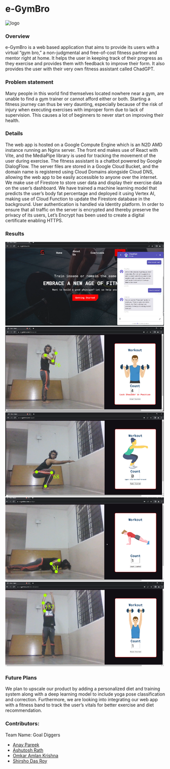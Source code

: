 # e-GymBro

<img src="https://res.cloudinary.com/dhnkuonev/image/upload/v1684901314/Draft6_bqcn2p.png" width="150" alt="logo">

### Overview

e-GymBro is a web based application that aims to provide its users with a virtual “gym bro,” a non-judgmental and free-of-cost fitness partner and mentor right at home. It helps the user in keeping track of their progress as they exercise and provides them with feedback to improve their form. It also provides the user with their very own fitness assistant called ChadGPT.

### Problem statement

Many people in this world find themselves located nowhere near a gym, are unable to find a gym trainer or cannot afford either or both. Starting a fitness journey can thus be very daunting, especially because of the risk of injury when executing exercises with improper form due to lack of supervision. This causes a lot of beginners to never start on improving their health.

### Details

The web app is hosted on a Google Compute Engine which is an N2D AMD instance running an Nginx server. The front end makes use of React with Vite, and the MediaPipe library is used for tracking the movement of the user during exercise. The fitness assistant is a chatbot powered by Google DialogFlow. The server files are stored in a Google Cloud Bucket, and the domain name is registered using Cloud Domains alongside Cloud DNS, allowing the web app to be easily accessible to anyone over the internet. We make use of Firestore to store user data and display their exercise data on the user’s dashboard. We have trained a machine learning model that predicts the user’s body fat percentage and deployed it using Vertex AI, making use of Cloud Function to update the Firestore database in the background. User authentication is handled via Identity platform. In order to ensure that all traffic on the server is encrypted and thereby preserve the privacy of its users, Let’s Encrypt has been used to create a digital certificate enabling HTTPS.

### Results

<img src="results/SS1.png" width="500" alt="chadgpt">
<img src="results/SS2.png" width="500" alt="bicel curls">
<img src="results/SS3.png" width="500" alt="squats">
<img src="results/SS4.png" width="500" alt="pushups">
<img src="results/SS5.png" width="500" alt="shoulder press">

### Future Plans

We plan to upscale our product by adding a personalized diet and training system along with a deep learning model to include yoga pose classification and correction. Furthermore, we are looking into integrating our web app with a fitness band to track the user’s vitals for better exercise and diet recommendation.

### Contributors:

Team Name: Goal Diggers

- [Anay Pareek](https://github.com/anay-p)
- [Ashutosh Rath](https://github.com/Lucif3r-in)
- [Omkar Amlan Krishna](https://github.com/OmkarAmlan)
- [Shirsho Das Roy](https://github.com/shirsho-roy)
